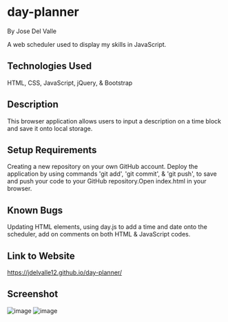 # day-planner

By Jose Del Valle

A web scheduler used to display my skills in JavaScript.

## Technologies Used

HTML, CSS, JavaScript, jQuery, & Bootstrap

## Description

This browser application allows users to input a description on a  time block and save it onto local storage.  

## Setup Requirements

Creating a new repository on your own GitHub account.
Deploy the application by using commands 'git add', 'git commit', & 'git push', to save and push your code to your GitHub repository.Open index.html in your browser.

## Known Bugs

Updating HTML elements, using day.js to add a time and date onto the scheduler,  add on comments on both HTML & JavaScript codes.

## Link to Website

https://jdelvalle12.github.io/day-planner/ 

## Screenshot

![image](https://user-images.githubusercontent.com/104731082/207221790-7bf2be63-b7db-429b-87b9-5ff106530406.png)
![image](https://user-images.githubusercontent.com/104731082/207221821-043900d2-0def-4125-a631-969c92bb1100.png)
